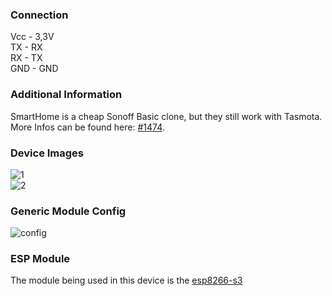 ### Connection
Vcc - 3,3V  
TX - RX  
RX - TX  
GND - GND
   
### Additional Information
SmartHome is a cheap Sonoff Basic clone, but they still work with Tasmota.   
More Infos can be found here: [#1474](https://github.com/arendst/Tasmota/issues/1474).  
     
### Device Images
![1](https://user-images.githubusercontent.com/34961418/34454555-fabcb5ee-ed6d-11e7-9639-e038732a4c1c.jpg)  
![2](https://user-images.githubusercontent.com/35011254/35395064-9941b2de-01e9-11e8-9163-bf27d49b8bcc.jpg) 
   
### Generic Module Config
![config](https://user-images.githubusercontent.com/35812991/38817336-b0556b9a-4187-11e8-82bb-cce841a358a2.PNG)  

### ESP Module ###
The module being used in this device is the [esp8266-s3](https://fccid.io/2AKBPESP8266-S3)